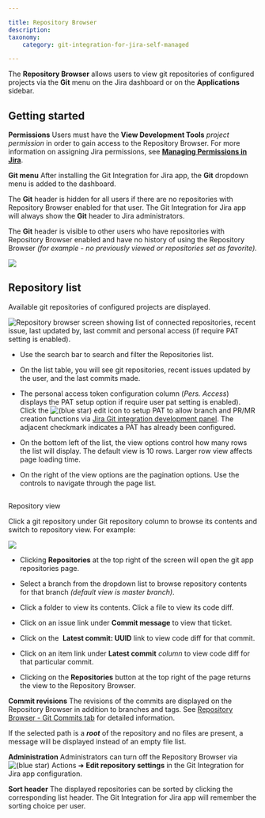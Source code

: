 ```yaml
---

title: Repository Browser
description:
taxonomy:
    category: git-integration-for-jira-self-managed

---
```

The **Repository Browser** allows users to view git repositories of configured projects via the **Git** menu on the Jira dashboard or on the **Applications** sidebar.

## Getting started

**Permissions**
Users must have the **View Development Tools** _project permission_ in order to gain access to the Repository Browser. For more information on assigning Jira permissions, see [**Managing Permissions in Jira**](https://confluence.atlassian.com/display/Jira/Managing+Global+Permissions).

**Git menu**
After installing the Git Integration for Jira app, the **Git** dropdown menu is added to the dashboard.

The **Git** header is hidden for all users if there are no repositories with Repository Browser enabled for that user. The Git Integration for Jira app will always show the **Git** header to Jira administrators.

The **Git** header is visible to other users who have repositories with Repository Browser enabled and have no history of using the Repository Browser _(for example - no previously viewed or repositories set as favorite)._

![](https://bigbrassband.atlassian.net/wiki/download/thumbnails/1930398598/gitserver-gitmenu-repo-browser.png?version=1&modificationDate=1639221831233&cacheVersion=1&api=v2&width=163&height=111)

## Repository list

Available git repositories of configured projects are displayed.

![Repository browser screen showing list of connected repositories, recent issue, last updated by, last commit and personal access (if require PAT setting is enabled).](https://bigbrassband.atlassian.net/wiki/download/thumbnails/1930398598/gitserver-repo-browser-view.png?version=1&modificationDate=1630642896363&cacheVersion=1&api=v2&width=680&height=404)

*   Use the search bar to search and filter the Repositories list.

*   On the list table, you will see git repositories, recent issues updated by the user, and the last commits made.

*   The personal access token configuration column (_Pers. Access_) displays the PAT setup option if require user pat setting is enabled). Click the ![(blue star)](https://bigbrassband.atlassian.net/wiki/s/-1639011364/6452/8b4898d3c114827e64ec143b4fa79bb76a6cfa5b/_/images/icons/emoticons/star_blue.png) edit icon to setup PAT to allow branch and PR/MR creation functions via [Jira Git integration development panel](/wiki/spaces/GIJDC/pages/1930399012/Jira+Git+integration+development+panel). The adjacent checkmark indicates a PAT has already been configured.

*   On the bottom left of the list, the view options control how many rows the list will display. The default view is 10 rows. Larger row view affects page loading time.

*   On the right of the view options are the pagination options. Use the controls to navigate through the page list.


##
Repository view

Click a git repository under Git repository column to browse its contents and switch to repository view. For example:

![](https://bigbrassband.atlassian.net/wiki/download/thumbnails/1930398598/repo-browser-repo-view(c).png?version=1&modificationDate=1630642897794&cacheVersion=1&api=v2&width=646&height=365)

*   Clicking **Repositories** at the top right of the screen will open the git app repositories page.

*   Select a branch from the dropdown list to browse repository contents for that branch _(default view is master branch)_.

*   Click a folder to view its contents. Click a file to view its code diff.

*   Click on an issue link under **Commit message** to view that ticket.

*   Click on the  **Latest commit: UUID** link to view code diff for that commit.

*   Click on an item link under **Latest commit** _column_ to view code diff for that particular commit.

*   Clicking on the **Repositories** button at the top right of the page returns the view to the Repository Browser.


**Commit revisions**
The revisions of the commits are displayed on the Repository Browser in addition to branches and tags. See [Repository Browser - Git Commits tab](/wiki/spaces/GIJDC/pages/1930398681/Viewing+list+of+commits+in+Repository+Browser) for detailed information.

If the selected path is a _**root**_ of the repository and no files are present, a message will be displayed instead of an empty file list.

**Administration**
Administrators can turn off the Repository Browser via ![(blue star)](https://bigbrassband.atlassian.net/wiki/s/-1639011364/6452/8b4898d3c114827e64ec143b4fa79bb76a6cfa5b/_/images/icons/emoticons/star_blue.png) Actions ➜ **Edit repository settings** in the Git Integration for Jira app configuration.

**Sort header**
The displayed repositories can be sorted by clicking the corresponding list header. The Git Integration for Jira app will remember the sorting choice per user.

